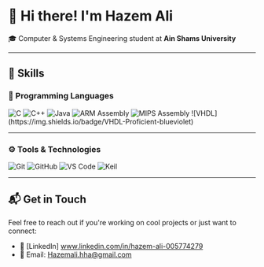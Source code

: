 # 👋 Hi there! I'm Hazem Ali

🎓 Computer & Systems Engineering student at **Ain Shams University**  

---

## 🧠 Skills

### 🔧 Programming Languages

<p align="left">
  <img src="https://img.shields.io/badge/C-00599C?style=for-the-badge&logo=c&logoColor=white" alt="C"/>
  <img src="https://img.shields.io/badge/C++-00599C?style=for-the-badge&logo=c%2B%2B&logoColor=white" alt="C++"/>
  <img src="https://img.shields.io/badge/Java-ED8B00?style=for-the-badge&logo=java&logoColor=white" alt="Java"/>
  <img src="https://img.shields.io/badge/ARM%20Assembly-23304E?style=for-the-badge&logo=arm&logoColor=white" alt="ARM Assembly"/>
  <img src="https://img.shields.io/badge/MIPS%20Assembly-0A0A0A?style=for-the-badge&logoColor=white" alt="MIPS Assembly"/>
 ![VHDL](https://img.shields.io/badge/VHDL-Proficient-blueviolet)

</p>

---

### ⚙️ Tools & Technologies

<p align="left">
  <img src="https://img.shields.io/badge/Git-F05032?style=for-the-badge&logo=git&logoColor=white" alt="Git"/>
  <img src="https://img.shields.io/badge/GitHub-181717?style=for-the-badge&logo=github&logoColor=white" alt="GitHub"/>
  <img src="https://img.shields.io/badge/VS%20Code-007ACC?style=for-the-badge&logo=visual-studio-code&logoColor=white" alt="VS Code"/>
  <img src="https://img.shields.io/badge/Keil%20uVision-0081CB?style=for-the-badge&logo=texas-instruments&logoColor=white" alt="Keil"/>
</p>

--- 

## 📬 Get in Touch

Feel free to reach out if you're working on cool projects or just want to connect:

- 💼 [LinkedIn] www.linkedin.com/in/hazem-ali-005774279
- 📧 Email: Hazemali.hha@gmail.com  

